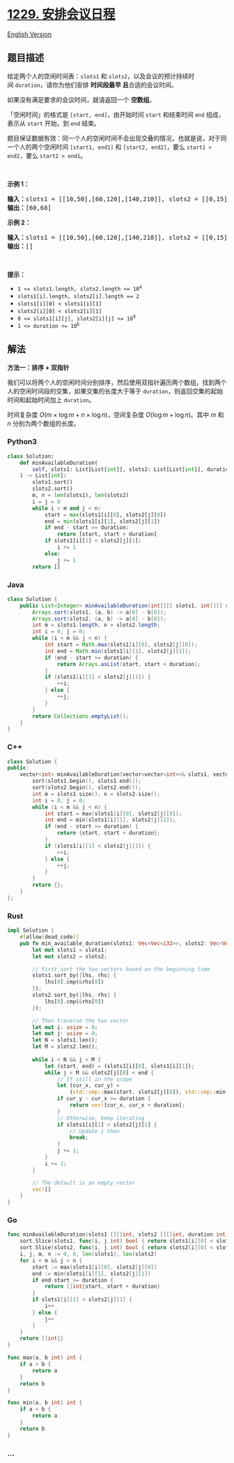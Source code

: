 # [1229. 安排会议日程](https://leetcode.cn/problems/meeting-scheduler)

[English Version](/solution/1200-1299/1229.Meeting%20Scheduler/README_EN.md)

## 题目描述

<!-- 这里写题目描述 -->

<p>给定两个人的空闲时间表：<code>slots1</code> 和 <code>slots2</code>，以及会议的预计持续时间&nbsp;<code>duration</code>，请你为他们安排&nbsp;<strong>时间段最早&nbsp;且</strong>合适的会议时间。</p>

<p>如果没有满足要求的会议时间，就请返回一个 <strong>空数组</strong>。</p>

<p>「空闲时间」的格式是&nbsp;<code>[start, end]</code>，由开始时间&nbsp;<code>start</code>&nbsp;和结束时间&nbsp;<code>end</code>&nbsp;组成，表示从&nbsp;<code>start</code>&nbsp;开始，到 <code>end</code>&nbsp;结束。&nbsp;</p>

<p>题目保证数据有效：同一个人的空闲时间不会出现交叠的情况，也就是说，对于同一个人的两个空闲时间&nbsp;<code>[start1, end1]</code>&nbsp;和&nbsp;<code>[start2, end2]</code>，要么&nbsp;<code>start1 &gt; end2</code>，要么&nbsp;<code>start2 &gt; end1</code>。</p>

<p>&nbsp;</p>

<p><strong>示例 1：</strong></p>

<pre>
<strong>输入：</strong>slots1 = [[10,50],[60,120],[140,210]], slots2 = [[0,15],[60,70]], duration = 8
<strong>输出：</strong>[60,68]
</pre>

<p><strong>示例 2：</strong></p>

<pre>
<strong>输入：</strong>slots1 = [[10,50],[60,120],[140,210]], slots2 = [[0,15],[60,70]], duration = 12
<strong>输出：</strong>[]
</pre>

<p>&nbsp;</p>

<p><strong>提示：</strong></p>

<ul>
	<li><code>1 &lt;= slots1.length, slots2.length &lt;= 10<sup>4</sup></code></li>
	<li><code>slots1[i].length, slots2[i].length == 2</code></li>
	<li><code>slots1[i][0] &lt; slots1[i][1]</code></li>
	<li><code>slots2[i][0] &lt; slots2[i][1]</code></li>
	<li><code>0 &lt;= slots1[i][j], slots2[i][j] &lt;= 10<sup>9</sup></code></li>
	<li><code>1 &lt;= duration &lt;= 10<sup>6</sup></code></li>
</ul>

## 解法

<!-- 这里可写通用的实现逻辑 -->

**方法一：排序 + 双指针**

我们可以将两个人的空闲时间分别排序，然后使用双指针遍历两个数组，找到两个人的空闲时间段的交集，如果交集的长度大于等于 `duration`，则返回交集的起始时间和起始时间加上 `duration`。

时间复杂度 $O(m \times \log m + n \times \log n)$，空间复杂度 $O(\log m + \log n)$。其中 $m$ 和 $n$ 分别为两个数组的长度。

<!-- tabs:start -->

### **Python3**

<!-- 这里可写当前语言的特殊实现逻辑 -->

```python
class Solution:
    def minAvailableDuration(
        self, slots1: List[List[int]], slots2: List[List[int]], duration: int
    ) -> List[int]:
        slots1.sort()
        slots2.sort()
        m, n = len(slots1), len(slots2)
        i = j = 0
        while i < m and j < n:
            start = max(slots1[i][0], slots2[j][0])
            end = min(slots1[i][1], slots2[j][1])
            if end - start >= duration:
                return [start, start + duration]
            if slots1[i][1] < slots2[j][1]:
                i += 1
            else:
                j += 1
        return []
```

### **Java**

<!-- 这里可写当前语言的特殊实现逻辑 -->

```java
class Solution {
    public List<Integer> minAvailableDuration(int[][] slots1, int[][] slots2, int duration) {
        Arrays.sort(slots1, (a, b) -> a[0] - b[0]);
        Arrays.sort(slots2, (a, b) -> a[0] - b[0]);
        int m = slots1.length, n = slots2.length;
        int i = 0, j = 0;
        while (i < m && j < n) {
            int start = Math.max(slots1[i][0], slots2[j][0]);
            int end = Math.min(slots1[i][1], slots2[j][1]);
            if (end - start >= duration) {
                return Arrays.asList(start, start + duration);
            }
            if (slots1[i][1] < slots2[j][1]) {
                ++i;
            } else {
                ++j;
            }
        }
        return Collections.emptyList();
    }
}
```

### **C++**

```cpp
class Solution {
public:
    vector<int> minAvailableDuration(vector<vector<int>>& slots1, vector<vector<int>>& slots2, int duration) {
        sort(slots1.begin(), slots1.end());
        sort(slots2.begin(), slots2.end());
        int m = slots1.size(), n = slots2.size();
        int i = 0, j = 0;
        while (i < m && j < n) {
            int start = max(slots1[i][0], slots2[j][0]);
            int end = min(slots1[i][1], slots2[j][1]);
            if (end - start >= duration) {
                return {start, start + duration};
            }
            if (slots1[i][1] < slots2[j][1]) {
                ++i;
            } else {
                ++j;
            }
        }
        return {};
    }
};
```

### **Rust**

```rust
impl Solution {
    #[allow(dead_code)]
    pub fn min_available_duration(slots1: Vec<Vec<i32>>, slots2: Vec<Vec<i32>>, duration: i32) -> Vec<i32> {
        let mut slots1 = slots1;
        let mut slots2 = slots2;

        // First sort the two vectors based on the beginning time
        slots1.sort_by(|lhs, rhs| {
            lhs[0].cmp(&rhs[0])
        });
        slots2.sort_by(|lhs, rhs| {
            lhs[0].cmp(&rhs[0])
        });

        // Then traverse the two vector
        let mut i: usize = 0;
        let mut j: usize = 0;
        let N = slots1.len();
        let M = slots2.len();
        
        while i < N && j < M {
            let (start, end) = (slots1[i][0], slots1[i][1]);
            while j < M && slots2[j][0] < end {
                // If still in the scope
                let (cur_x, cur_y) =
                    (std::cmp::max(start, slots2[j][0]), std::cmp::min(end, slots2[j][1]));
                if cur_y - cur_x >= duration {
                    return vec![cur_x, cur_x + duration];
                }
                // Otherwise, keep iterating
                if slots1[i][1] < slots2[j][1] {
                    // Update i then
                    break;
                }
                j += 1;
            }
            i += 1;
        }

        // The default is an empty vector
        vec![]
    }
}
```

### **Go**

```go
func minAvailableDuration(slots1 [][]int, slots2 [][]int, duration int) []int {
	sort.Slice(slots1, func(i, j int) bool { return slots1[i][0] < slots1[j][0] })
	sort.Slice(slots2, func(i, j int) bool { return slots2[i][0] < slots2[j][0] })
	i, j, m, n := 0, 0, len(slots1), len(slots2)
	for i < m && j < n {
		start := max(slots1[i][0], slots2[j][0])
		end := min(slots1[i][1], slots2[j][1])
		if end-start >= duration {
			return []int{start, start + duration}
		}
		if slots1[i][1] < slots2[j][1] {
			i++
		} else {
			j++
		}
	}
	return []int{}
}

func max(a, b int) int {
	if a > b {
		return a
	}
	return b
}

func min(a, b int) int {
	if a < b {
		return a
	}
	return b
}
```

### **...**

```

```

<!-- tabs:end -->
